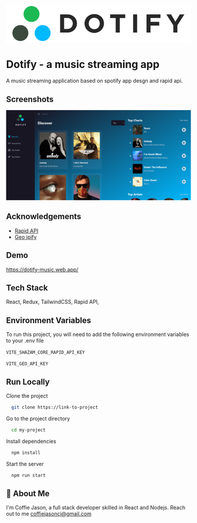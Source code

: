 
![Logo](src/assets/dotify_text_logo.png)


# Dotify - a music streaming app

A music streaming application based on spotify app desgn and rapid api.


## Screenshots

![App Screenshot](src/assets/screenshot.png)



## Acknowledgements

 - [Rapid API](https://rapidapi.com/)
 - [Geo ipify](https://geo.ipify.org/)


## Demo

https://dotify-music.web.app/


## Tech Stack

React, Redux, TailwindCSS, Rapid API, 


## Environment Variables

To run this project, you will need to add the following environment variables to your .env file

`VITE_SHAZAM_CORE_RAPID_API_KEY`

`VITE_GEO_API_KEY`


## Run Locally

Clone the project

```bash
  git clone https://link-to-project
```

Go to the project directory

```bash
  cd my-project
```

Install dependencies

```bash
  npm install
```

Start the server

```bash
  npm run start
```


## 🚀 About Me
I'm Coffie Jason, a full stack developer skilled in React and Nodejs.
Reach out to me coffiejasoncj@gmail.com

